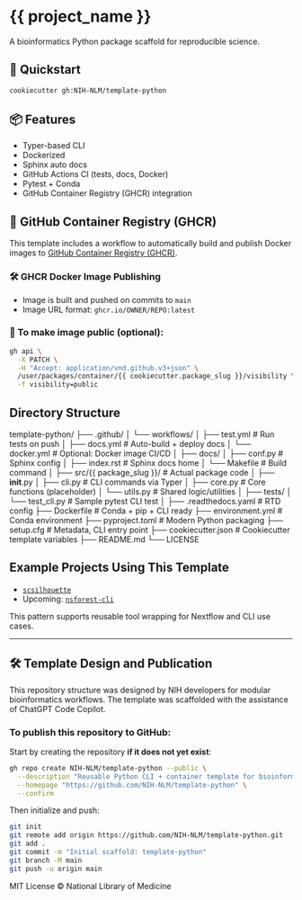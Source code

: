 # {{ project_name }}

A bioinformatics Python package scaffold for reproducible science.

## 🚀 Quickstart
```bash
cookiecutter gh:NIH-NLM/template-python
```

## 📦 Features
- Typer-based CLI
- Dockerized
- Sphinx auto docs
- GitHub Actions CI (tests, docs, Docker)
- Pytest + Conda
- GitHub Container Registry (GHCR) integration

## 🐳 GitHub Container Registry (GHCR)
This template includes a workflow to automatically build and publish Docker images to [GitHub Container Registry (GHCR)](https://github.com/features/packages).

### 🛠 GHCR Docker Image Publishing
- Image is built and pushed on commits to `main`
- Image URL format: `ghcr.io/OWNER/REPO:latest`

### 🔐 To make image public (optional):
```bash
gh api \
  -X PATCH \
  -H "Accept: application/vnd.github.v3+json" \
  /user/packages/container/{{ cookiecutter.package_slug }}/visibility \
  -f visibility=public
```

## Directory Structure

template-python/
├── .github/
│   └── workflows/
│       ├── test.yml            # Run tests on push
│       ├── docs.yml            # Auto-build + deploy docs
│       └── docker.yml          # Optional: Docker image CI/CD
│
├── docs/
│   ├── conf.py                 # Sphinx config
│   ├── index.rst               # Sphinx docs home
│   └── Makefile                # Build command
│
├── src/{{ package_slug }}/     # Actual package code
│   ├── __init__.py
│   ├── cli.py                  # CLI commands via Typer
│   ├── core.py                 # Core functions (placeholder)
│   └── utils.py                # Shared logic/utilities
│
├── tests/
│   └── test_cli.py             # Sample pytest CLI test
│
├── .readthedocs.yaml           # RTD config
├── Dockerfile                  # Conda + pip + CLI ready
├── environment.yml             # Conda environment
├── pyproject.toml              # Modern Python packaging
├── setup.cfg                   # Metadata, CLI entry point
├── cookiecutter.json           # Cookiecutter template variables
├── README.md
└── LICENSE

## Example Projects Using This Template
- [`scsilhouette`](https://github.com/NIH-NLM/scsilhouette)
- Upcoming: [`nsforest-cli`](https://github.com/NIH-NLM/nsforest-cli)

This pattern supports reusable tool wrapping for Nextflow and CLI use cases.

---

## 🛠 Template Design and Publication
This repository structure was designed by NIH developers for modular bioinformatics workflows.
The template was scaffolded with the assistance of ChatGPT Code Copilot.

### To publish this repository to GitHub:

Start by creating the repository **if it does not yet exist**:
```bash
gh repo create NIH-NLM/template-python --public \
  --description "Reusable Python CLI + container template for bioinformatics tools" \
  --homepage "https://github.com/NIH-NLM/template-python" \
  --confirm
```

Then initialize and push:
```bash
git init
git remote add origin https://github.com/NIH-NLM/template-python.git
git add .
git commit -m "Initial scaffold: template-python"
git branch -M main
git push -u origin main
```

MIT License © National Library of Medicine


